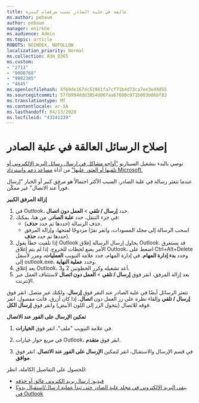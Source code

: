 ```yaml
---
title: عالقة في علبة الصادر بسبب مرفقات كبيرة
ms.author: pebaum
author: pebaum
manager: mnirkhe
ms.audience: Admin
ms.topic: article
ROBOTS: NOINDEX, NOFOLLOW
localization_priority: Normal
ms.collection: Adm_O365
ms.custom:
- "2713"
- "9000768"
- "9002385"
- "4645"
ms.openlocfilehash: 4f69de167dc51961fa7cf71b4d73ca7ee3ed4d55
ms.sourcegitcommit: 57fb994ddd3854d06faa67680c971b003b06bf83
ms.translationtype: MT
ms.contentlocale: ar-SA
ms.lasthandoff: 04/13/2020
ms.locfileid: "43241239"
---
```

# <a name="fix-messages-that-are-stuck-in-the-outbox"></a>إصلاح الرسائل العالقة في علبة الصادر

نوصي بالبدء بتشغيل السيناريو ["أواجه مشاكل في إرسال رسائل البريد الإلكتروني أو تلقيها أو العثور عليها"](https://aka.ms/SaRA-OutlookSendReceive) من أداة [مساعد دعم واسترداد Microsoft.](https://diagnostics.office.com/#/)

عندما تتعثر رسالة في علبة الصادر، السبب الأكثر احتمالاً هو مرفق كبير أو الخيار "إرسال فوراً عند الاتصال" غير ممكّن.

**إزالة المرفق الكبير**

1. في Outlook، حدد **إرسال / تلقي** > **العمل دون اتصال**. 
2. في جزء التنقل، حدد **علبة الصادر**. من هنا، يمكنك: 
    - حذف الرسالة (حددها ثم حدد **حذف**).
    - اسحب الرسالة إلى مجلد المسودات، وانقر نقرًا مزدوجًا لفتحها، وإزالة المرفق حددها ثم حدد **حذف**).
3. إذا تلقيت خطأ يقول Outlook يحاول إرسال الرسالة إغلاق Outlook. قد يستغرق الأمر بضع لحظات للخروج. إذا لم يتم إغلاق Outlook، اضغط على Ctrl+Alt+Delete وحدد **بدء إدارة المهام**. في إدارة المهام، حدد علامة التبويب **العمليات،** ومرر لأسفل إلى outlook.exe، وحدد **عملية النهاية**.
4. بعد إغلاق Outlook، أعد تشغيله وكرر الخطوتين 2 و3. 
5. بعد إزالة المرفق، انقر فوق **إرسال / تلقي** > **العمل دون اتصال** لاستئناف العمل عبر الإنترنت. 

تتعثر الرسائل أيضًا في علبة الصادر عند النقر فوق **إرسال**، ولكنك غير متصل. انقر فوق **إرسال / تلقي** وإلقاء نظرة على زر العمل دون **اتصال.** إذا كان أزرق، فأنت مفصول. انقر فوقه للاتصال (يتحول الزر إلى اللون الأبيض) وانقر فوق **إرسال الكل**.
 
**تمكين الإرسال على الفور عند الاتصال**
 
1. في علامة التبويب "ملف"، انقر فوق **الخيارات**.

2. في مربع حوار خيارات Outlook، انقر فوق **متقدم**.

3. في قسم الإرسال والاستقبال، انقر لتمكين **الإرسال على الفور عند الاتصال**. انقر فوق **موافق**.
 
للحصول على التفاصيل الكاملة، انظر:
- [فيديو: إرسال بريد إلكتروني عالق أو حذفه](https://support.office.com/article/Video-Send-or-delete-an-email-stuck-in-your-outbox-26d5d34a-4e5f-444a-a9e8-44db04a94dec) 
- [يبقى البريد الإلكتروني في مجلد علبة الصادر حتى تبدأ عملية إرسال/استقبال يدويًا في Outlook](https://support.microsoft.com/help/2797572/email-stays-in-the-outbox-folder-until-you-manually-initiate-a-send-re)
